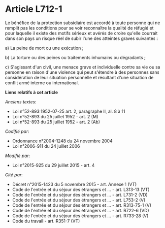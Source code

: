 # Article L712-1

Le bénéfice de la protection subsidiaire est accordé à toute personne qui ne remplit pas les conditions pour se voir
reconnaître la qualité de réfugié et pour laquelle il existe des motifs sérieux et avérés de croire qu'elle courrait dans son
pays un risque réel de subir l'une des atteintes graves suivantes :

a) La peine de mort ou une exécution ; 

b) La torture ou des peines ou traitements inhumains ou dégradants ;

c) S'agissant d'un civil, une menace grave et individuelle contre sa vie ou sa personne en raison d'une violence qui peut
s'étendre à des personnes sans considération de leur situation personnelle et résultant d'une situation de conflit armé
interne ou international.

**Liens relatifs à cet article**

_Anciens textes_:

  - Loi n°52-893 1952-07-25 art. 2, paragraphe II, al. 8 à 11
  - Loi n°52-893 du 25 juillet 1952 - art. 2 (M)
  - Loi n°52-893 du 25 juillet 1952 - art. 2 (Ab)

_Codifié par_:

  - Ordonnance n°2004-1248 du 24 novembre 2004
  - Loi n°2006-911 du 24 juillet 2006

_Modifié par_:

  - Loi n°2015-925 du 29 juillet 2015 - art. 4

_Cité par_:

  - Décret n°2015-1423 du 5 novembre 2015 - art. Annexe 1 (VT)
  - Code de l'entrée et du séjour des étrangers et ... - art. L313-13 (VT)
  - Code de l'entrée et du séjour des étrangers et ... - art. L731-2 (VD)
  - Code de l'entrée et du séjour des étrangers et ... - art. L753-2 (V)
  - Code de l'entrée et du séjour des étrangers et ... - art. R313-75-1 (V)
  - Code de l'entrée et du séjour des étrangers et ... - art. R722-6 (VD)
  - Code de l'entrée et du séjour des étrangers et ... - art. R733-28 (V)
  - Code du travail - art. R351-7 (VT)
